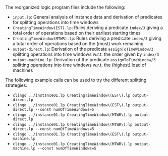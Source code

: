 The reorganized logic program files include the following:

  * `input.lp`: General analysis of instance data and derivation of predicates for splitting operations into time windows
  * `CreatingTimeWindow(EST).lp`: Rules deriving a predicate `index/3` giving a total order of operations based on their earliest starting times
  * `CreatingTimeWindow(MTWR).lp`: Rules deriving a predicate `index/3` giving a total order of operations based on the (most) work remaining
  * `output-direct.lp`: Derivation of the predicate `assignToTimeWindow/3` splitting operations into time windows w.r.t. the order given by `index/3`
  * `output-machine.lp`: Derivation of the predicate `assignToTimeWindow/3` splitting operations into time windows w.r.t. the (highest) load of machines

The following example calls can be used to try the different splitting strategies:

  * `clingo ../instance01.lp CreatingTimeWindow\(EST\).lp output-direct.lp`
  * `clingo ../instance01.lp CreatingTimeWindow\(EST\).lp output-direct.lp --const numOfTimeWindows=5`
  * `clingo ../instance01.lp CreatingTimeWindow\(MTWR\).lp output-direct.lp`
  * `clingo ../instance01.lp CreatingTimeWindow\(MTWR\).lp output-direct.lp --const numOfTimeWindows=5`
  * `clingo ../instance01.lp CreatingTimeWindow\(EST\).lp output-machine.lp`
  * `clingo ../instance01.lp CreatingTimeWindow\(MTWR\).lp output-machine.lp --const numOfTimeWindows=5`
